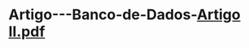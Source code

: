 # Artigo---Banco-de-Dados-[Artigo II.pdf](https://github.com/Lelinha77/Artigo---Banco-de-Dados-II/files/13382750/Artigo.II.pdf)

